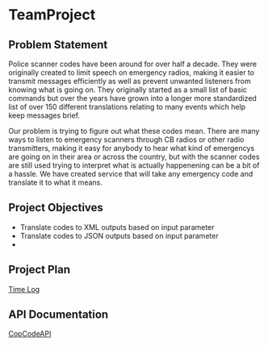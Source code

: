 # TeamProject
## Problem Statement
Police scanner codes have been around for over half a decade. They were originally created to limit speech on emergency radios, making it easier to transmit messages efficiently as well as prevent unwanted listeners from knowing what is going on. They originally started as a small list of basic commands but over the years have grown into a longer more standardized list of over 150 different translations relating to many events which help keep messages brief.

Our problem is trying to figure out what these codes mean. There are many ways to listen to emergency scanners through CB radios or other radio transmitters, making it easy for anybody to hear what kind of emergencys are going on in their area or across the country, but with the scanner codes are still used trying to interpret what is actually happenening can be a bit of a hassle. We have created service that will take any emergency code and translate it to what it means.
## Project Objectives
* Translate codes to XML outputs based on input parameter
* Translate codes to JSON outputs based on input parameter
*

## Project Plan

[Time Log](TimeLog.md)

## API Documentation
[CopCodeAPI](CopCodeAPI.md)

